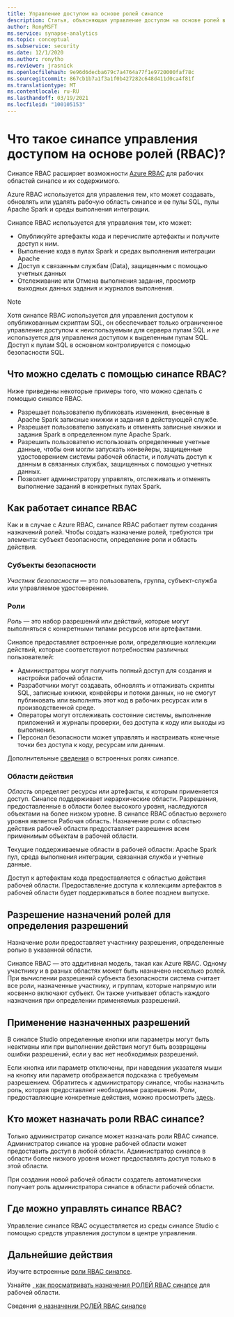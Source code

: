 ```yaml
---
title: Управление доступом на основе ролей синапсе
description: Статья, объясняющая управление доступом на основе ролей в Azure синапсе Analytics
author: RonyMSFT
ms.service: synapse-analytics
ms.topic: conceptual
ms.subservice: security
ms.date: 12/1/2020
ms.author: ronytho
ms.reviewer: jrasnick
ms.openlocfilehash: 9e96d6decba679c7a4764a77f1e9720000faf78c
ms.sourcegitcommit: 867cb1b7a1f3a1f0b427282c648d411d0ca4f81f
ms.translationtype: MT
ms.contentlocale: ru-RU
ms.lasthandoff: 03/19/2021
ms.locfileid: "100105153"
---
```

# <a name="what-is-synapse-role-based-access-control-rbac"></a>Что такое синапсе управления доступом на основе ролей (RBAC)?

Синапсе RBAC расширяет возможности [Azure RBAC](../../role-based-access-control/overview.md) для рабочих областей синапсе и их содержимого. 

Azure RBAC используется для управления тем, кто может создавать, обновлять или удалять рабочую область синапсе и ее пулы SQL, пулы Apache Spark и среды выполнения интеграции.

Синапсе RBAC используется для управления тем, кто может:
- Опубликуйте артефакты кода и перечислите артефакты и получите доступ к ним. 
- Выполнение кода в пулах Spark и средах выполнения интеграции Apache
- Доступ к связанным службам (Data), защищенным с помощью учетных данных 
- Отслеживание или Отмена выполнения задания, просмотр выходных данных задания и журналов выполнения.  

>[!Note]
>Хотя синапсе RBAC используется для управления доступом к опубликованным скриптам SQL, он обеспечивает только ограниченное управление доступом к неиспользуемым для сервера пулам SQL и _не_ используется для управления доступом к выделенным пулам SQL.  Доступ к пулам SQL в основном контролируется с помощью безопасности SQL.

## <a name="what-can-i-do-with-synapse-rbac"></a>Что можно сделать с помощью синапсе RBAC?

Ниже приведены некоторые примеры того, что можно сделать с помощью синапсе RBAC.
  - Разрешает пользователю публиковать изменения, внесенные в Apache Spark записные книжки и задания в действующей службе.
  - Разрешает пользователю запускать и отменять записные книжки и задания Spark в определенном пуле Apache Spark.
  - Разрешить пользователю использовать определенные учетные данные, чтобы они могли запускать конвейеры, защищенные удостоверением системы рабочей области, и получать доступ к данным в связанных службах, защищенных с помощью учетных данных. 
  - Позволяет администратору управлять, отслеживать и отменять выполнение заданий в конкретных пулах Spark.    

## <a name="how-synapse-rbac-works"></a>Как работает синапсе RBAC
Как и в случае с Azure RBAC, синапсе RBAC работает путем создания назначений ролей. Чтобы создать назначение ролей, требуются три элемента: субъект безопасности, определение роли и область действия.  

### <a name="security-principals"></a>Субъекты безопасности

_Участник безопасности_ — это пользователь, группа, субъект-служба или управляемое удостоверение.

### <a name="roles"></a>Роли
 
_Роль_ — это набор разрешений или действий, которые могут выполняться с конкретными типами ресурсов или артефактами.

Синапсе предоставляет встроенные роли, определяющие коллекции действий, которые соответствуют потребностям различных пользователей:
- Администраторы могут получить полный доступ для создания и настройки рабочей области. 
- Разработчики могут создавать, обновлять и отлаживать скрипты SQL, записные книжки, конвейеры и потоки данных, но не смогут публиковать или выполнять этот код в рабочих ресурсах или в производственной среде.
- Операторы могут отслеживать состояние системы, выполнение приложений и журналы проверки, без доступа к коду или выходы из выполнения.
- Персонал безопасности может управлять и настраивать конечные точки без доступа к коду, ресурсам или данным.

Дополнительные [сведения](./synapse-workspace-synapse-rbac-roles.md) о встроенных ролях синапсе. 

### <a name="scopes"></a>Области действия

_Область_ определяет ресурсы или артефакты, к которым применяется доступ.  Синапсе поддерживает иерархические области.  Разрешения, предоставленные в области более высокого уровня, наследуются объектами на более низком уровне.  В синапсе RBAC областью верхнего уровня является Рабочая область.  Назначение роли с областью действия рабочей области предоставляет разрешения всем применимым объектам в рабочей области.  

Текущие поддерживаемые области в рабочей области: Apache Spark пул, среда выполнения интеграции, связанная служба и учетные данные. 

Доступ к артефактам кода предоставляется с областью действия рабочей области.  Предоставление доступа к коллекциям артефактов в рабочей области будет поддерживаться в более позднем выпуске.

## <a name="resolving-role-assignments-to-determine-permissions"></a>Разрешение назначений ролей для определения разрешений

Назначение роли предоставляет участнику разрешения, определенные ролью в указанной области.

Синапсе RBAC — это аддитивная модель, такая как Azure RBAC. Одному участнику и в разных областях может быть назначено несколько ролей. При вычислении разрешений субъекта безопасности система считает все роли, назначенные участнику, и группам, которые напрямую или косвенно включают субъект.  Он также учитывает область каждого назначения при определении применяемых разрешений.  

## <a name="enforcing-assigned-permissions"></a>Применение назначенных разрешений

В синапсе Studio определенные кнопки или параметры могут быть неактивны или при выполнении действия могут быть возвращены ошибки разрешений, если у вас нет необходимых разрешений. 

Если кнопка или параметр отключены, при наведении указателя мыши на кнопку или параметр отображается подсказка с требуемым разрешением.  Обратитесь к администратору синапсе, чтобы назначить роль, которая предоставляет необходимые разрешения. Роли, предоставляющие конкретные действия, можно просмотреть [здесь](./synapse-workspace-synapse-rbac-roles.md).

## <a name="who-can-assign-synapse-rbac-roles"></a>Кто может назначать роли RBAC синапсе?

Только администратор синапсе может назначать роли RBAC синапсе.  Администратор синапсе на уровне рабочей области может предоставить доступ в любой области.  Администратор синапсе в области более низкого уровня может предоставлять доступ только в этой области. 

При создании новой рабочей области создатель автоматически получает роль администратора синапсе в области рабочей области.   

## <a name="where-do-i-manage-synapse-rbac"></a>Где можно управлять синапсе RBAC?

Управление синапсе RBAC осуществляется из среды синапсе Studio с помощью средств управления доступом в центре управления. 

## <a name="next-steps"></a>Дальнейшие действия

Изучите встроенные [роли RBAC синапсе](./synapse-workspace-synapse-rbac-roles.md).

Узнайте [, как просматривать назначения РОЛЕЙ RBAC синапсе](./how-to-review-synapse-rbac-role-assignments.md) для рабочей области.

Сведения [о назначении РОЛЕЙ RBAC синапсе](./how-to-manage-synapse-rbac-role-assignments.md)
